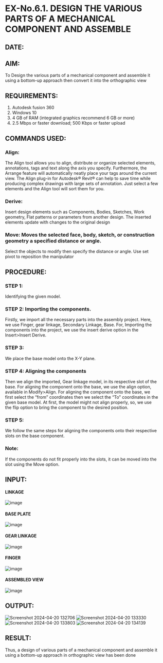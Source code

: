 # EX-No.6.1. DESIGN THE VARIOUS PARTS OF A MECHANICAL COMPONENT AND ASSEMBLE

## DATE:

## AIM: 
To Design the various parts of a mechanical component and assemble it using a bottom-up approach then convert it into the orthographic view

## REQUIREMENTS: 
1. Autodesk fusion 360
2. Windows 10
3. 4 GB of RAM (integrated graphics recommend 6 GB or more)
4. 2.5 Mbps or faster download; 500 Kbps or faster upload 

## COMMANDS USED:
### Align: 
The Align tool allows you to align, distribute or organize selected elements, annotations, tags and text along the axis you specify. Furthermore, the Arrange feature will automatically neatly place your tags around the current view.
The Align plug-in for Autodesk® Revit® can help to save time while producing complex drawings with large sets of annotation.
Just select a few elements and the Align tool will sort them for you.

### Derive:
Insert design elements such as Components, Bodies, Sketches, Work geometry, Flat patterns or parameters from another design.
The inserted elements update with changes to the original design

### Move: Moves the selected face, body, sketch, or construction geometry a specified distance or angle.
Select the objects to modify then specify the distance or angle. Use set pivot to reposition the manipulator

## PROCEDURE:
### STEP 1: 
 Identifying the given model.

### STEP 2: Importing the components.
Firstly, we import all the necessary parts into the assembly project. Here, we use Finger, gear linkage, Secondary Linkage, Base. For, Importing the components into the project, we use the insert derive option in the Insert>Insert Derive.

### STEP 3: 
We place the base model onto the X-Y plane.

### STEP 4: Aligning the components
Then we align the imported, Gear linkage model, in its respective slot of the base.
For aligning the component onto the base, we use the align option, available in Modify>Align.
For aligning the component onto the base, we first select the “from” coordinates then we select the “To” coordinates in the given base model. At first, the model might not align properly, so, we use the flip option to bring the component to the desired position.

### STEP 5: 
We follow the same steps for aligning the components onto their respective      slots on the base component.

### Note: 
If the components do not fit properly into the slots, it can be moved into the slot using the Move option.

## INPUT: 

#### LINKAGE
![image](https://user-images.githubusercontent.com/113594316/199413513-8fa5b9db-0546-49d0-ad4c-230b22984d3c.png)

#### BASE PLATE  
![image](https://user-images.githubusercontent.com/113594316/199413545-3b2fd515-6e27-4d28-9da3-c9ce20cb2a42.png)

#### GEAR LINKAGE
![image](https://user-images.githubusercontent.com/113594316/199413566-05708531-fc78-44c9-ab98-4f8a9066d318.png)

#### FINGER
![image](https://user-images.githubusercontent.com/113594316/199413594-5de9578e-5800-4e69-8c76-6a5749e31805.png)

#### ASSEMBLED VIEW
![image](https://user-images.githubusercontent.com/113594316/199413636-df0a61ce-964f-490d-9a16-e5986ebbf403.png)

## OUTPUT:
![Screenshot 2024-04-20 132706](https://github.com/NITHIYANERANJAN/EX-No.6.1.-DESIGN-THE-VARIOUS-PARTS-OF-A-MECHANICAL-COMPONENT-AND-ASSEMBLE/assets/144979351/d6f449d1-5889-4c46-a2b1-c02ac2cc82a2)
![Screenshot 2024-04-20 133330](https://github.com/NITHIYANERANJAN/EX-No.6.1.-DESIGN-THE-VARIOUS-PARTS-OF-A-MECHANICAL-COMPONENT-AND-ASSEMBLE/assets/144979351/2bdddb8a-70ab-4f02-b51d-3c0f49c2baf7)
![Screenshot 2024-04-20 133803](https://github.com/NITHIYANERANJAN/EX-No.6.1.-DESIGN-THE-VARIOUS-PARTS-OF-A-MECHANICAL-COMPONENT-AND-ASSEMBLE/assets/144979351/7ac9de92-4ccc-4da5-9d79-9b0ba3fbc3f7)
![Screenshot 2024-04-20 134139](https://github.com/NITHIYANERANJAN/EX-No.6.1.-DESIGN-THE-VARIOUS-PARTS-OF-A-MECHANICAL-COMPONENT-AND-ASSEMBLE/assets/144979351/e11d173d-5883-4b14-9d4a-08ef9b6c3057)

## RESULT:
Thus, a design of various parts of a mechanical component and assemble it using a bottom-up approach in orthographic view has been done
